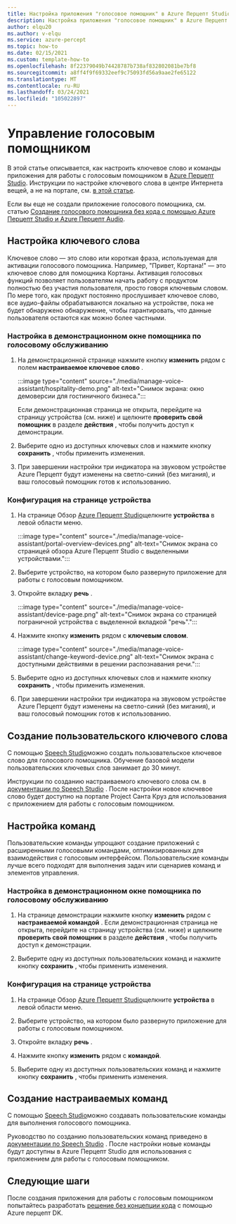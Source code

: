 ```yaml
---
title: Настройка приложения "голосовое помощник" в Azure Перцепт Studio
description: Настройка приложения "голосовое помощник" в Azure Перцепт Studio
author: elqu20
ms.author: v-elqu
ms.service: azure-percept
ms.topic: how-to
ms.date: 02/15/2021
ms.custom: template-how-to
ms.openlocfilehash: 8f22379049b74428787b738af832802081be7bf8
ms.sourcegitcommit: a8ff4f9f69332eef9c75093fd56a9aae2fe65122
ms.translationtype: MT
ms.contentlocale: ru-RU
ms.lasthandoff: 03/24/2021
ms.locfileid: "105022897"
---
```

# <a name="managing-your-voice-assistant"></a>Управление голосовым помощником

В этой статье описывается, как настроить ключевое слово и команды приложения для работы с голосовым помощником в [Azure Перцепт Studio](https://go.microsoft.com/fwlink/?linkid=2135819). Инструкции по настройке ключевого слова в центре Интернета вещей, а не на портале, см. [в этой статье](./how-to-configure-voice-assistant.md).

Если вы еще не создали приложение голосового помощника, см. статью [Создание голосового помощника без кода с помощью Azure Перцепт Studio и Azure Перцепт Audio](./tutorial-no-code-speech.md).

## <a name="keyword-configuration"></a>Настройка ключевого слова

Ключевое слово — это слово или короткая фраза, используемая для активации голосового помощника. Например, "Привет, Кортана!" — это ключевое слово для помощника Кортаны. Активация голосовых функций позволяет пользователям начать работу с продуктом полностью без участия пользователя, просто говоря ключевым словом. По мере того, как продукт постоянно прослушивает ключевое слово, все аудио-файлы обрабатываются локально на устройстве, пока не будет обнаружено обнаружение, чтобы гарантировать, что данные пользователя остаются как можно более частными.

### <a name="configuration-within-the-voice-assistant-demo-window"></a>Настройка в демонстрационном окне помощника по голосовому обслуживанию

1. На демонстрационной странице нажмите кнопку **изменить** рядом с полем **настраиваемое ключевое слово** .

    :::image type="content" source="./media/manage-voice-assistant/hospitality-demo.png" alt-text="Снимок экрана: окно демоверсии для гостиничного бизнеса.":::

    Если демонстрационная страница не открыта, перейдите на страницу устройства (см. ниже) и щелкните **проверить свой помощник** в разделе **действия** , чтобы получить доступ к демонстрации.

1. Выберите одно из доступных ключевых слов и нажмите кнопку **сохранить** , чтобы применить изменения.

1. При завершении настройки три индикатора на звуковом устройстве Azure Перцепт будут изменены на светло-синий (без мигания), и ваш голосовый помощник готов к использованию.

### <a name="configuration-within-the-device-page"></a>Конфигурация на странице устройства

1. На странице Обзор [Azure Перцепт Studio](https://go.microsoft.com/fwlink/?linkid=2135819)щелкните **устройства** в левой области меню.

    :::image type="content" source="./media/manage-voice-assistant/portal-overview-devices.png" alt-text="Снимок экрана со страницей обзора Azure Перцепт Studio с выделенными устройствами.":::

1. Выберите устройство, на котором было развернуто приложение для работы с голосовым помощником.

1. Откройте вкладку **речь** .

    :::image type="content" source="./media/manage-voice-assistant/device-page.png" alt-text="Снимок экрана со страницей пограничной устройства с выделенной вкладкой &quot;речь&quot;.":::

1. Нажмите кнопку **изменить** рядом с **ключевым словом**.

    :::image type="content" source="./media/manage-voice-assistant/change-keyword-device.png" alt-text="Снимок экрана с доступными действиями в решении распознавания речи.":::

1. Выберите одно из доступных ключевых слов и нажмите кнопку **сохранить** , чтобы применить изменения.

1. При завершении настройки три индикатора на звуковом устройстве Azure Перцепт будут изменены на светло-синий (без мигания), и ваш голосовый помощник готов к использованию.

## <a name="create-a-custom-keyword"></a>Создание пользовательского ключевого слова

С помощью [Speech Studio](https://speech.microsoft.com/)можно создать пользовательское ключевое слово для голосового помощника. Обучение базовой модели пользовательских ключевых слов занимает до 30 минут.

Инструкции по созданию настраиваемого ключевого слова см. в [документации по Speech Studio](../cognitive-services/speech-service/custom-keyword-basics.md) . После настройки новое ключевое слово будет доступно на портале Project Санта Круз для использования с приложением для работы с голосовым помощником.

## <a name="commands-configuration"></a>Настройка команд

Пользовательские команды упрощают создание приложений с расширенными голосовыми командами, оптимизированных для взаимодействия с голосовым интерфейсом. Пользовательские команды лучше всего подходят для выполнения задач или сценариев команд и элементов управления.

### <a name="configuration-within-the-voice-assistant-demo-window"></a>Настройка в демонстрационном окне помощника по голосовому обслуживанию

1. На странице демонстрации нажмите кнопку **изменить** рядом с **настраиваемой командой** . Если демонстрационная страница не открыта, перейдите на страницу устройства (см. ниже) и щелкните **проверить свой помощник** в разделе **действия** , чтобы получить доступ к демонстрации.

1. Выберите одну из доступных пользовательских команд и нажмите кнопку **сохранить** , чтобы применить изменения.

### <a name="configuration-within-the-device-page"></a>Конфигурация на странице устройства

1. На странице Обзор [Azure Перцепт Studio](https://go.microsoft.com/fwlink/?linkid=2135819)щелкните **устройства** в левой области меню.

1. Выберите устройство, на котором было развернуто приложение для работы с голосовым помощником.

1. Откройте вкладку **речь** .

1. Нажмите кнопку **изменить** рядом с **командой**.

1. Выберите одну из доступных пользовательских команд и нажмите кнопку **сохранить** , чтобы применить изменения.

## <a name="create-custom-commands"></a>Создание настраиваемых команд

С помощью [Speech Studio](https://speech.microsoft.com/)можно создавать пользовательские команды для выполнения голосового помощника.

Руководство по созданию пользовательских команд приведено в [документации по Speech Studio](../cognitive-services/speech-service/quickstart-custom-commands-application.md) . После настройки новые команды будут доступны в Azure Перцепт Studio для использования с приложением для работы с голосовым помощником.

## <a name="next-steps"></a>Следующие шаги

После создания приложения для работы с голосовым помощником попытайтесь разработать [решение без концепции кода](./tutorial-nocode-vision.md) с помощью Azure перцепт DK.